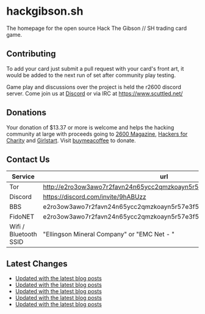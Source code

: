 # hackgibson.sh
The homepage for the open source Hack The Gibson // SH trading card game.


## Contributing

To add your card just submit a pull request with your card's front art, it would be added to the next run of set after community play testing.

Game play and discussions over the project is held the r2600 discord server. Come join us at [Discord](https://discord.com/invite/9hABUzz) or via IRC at https://www.scuttled.net/


## Donations

Your donation of $13.37 or more is welcome and helps the hacking community at large with proceeds going to [2600 Magazine](https://2600.com/), [Hackers for Charity](https://hackersforcharity.org) and [Girlstart](https://girlstart.org).  Visit [buymeacoffee](https://www.buymeacoffee.com/hackgibson.sh) to donate.


## Contact Us

Service | url
-|-
Tor | http://e2ro3ow3awo7r2favn24n65ycc2qmzkoayn5r57e3f56nvjwdcgg32ad.onion
Discord | https://discord.com/invite/9hABUzz
BBS | e2ro3ow3awo7r2favn24n65ycc2qmzkoayn5r57e3f56nvjwdcgg32ad.onion:23
FidoNET | e2ro3ow3awo7r2favn24n65ycc2qmzkoayn5r57e3f56nvjwdcgg32ad.onion:24554
Wifi / Bluetooth SSID | "Ellingson Mineral Company" or "EMC Net - <fidonet address>"

## Latest Changes
<!-- BLOG-POST-LIST:START -->
- [Updated with the latest blog posts](https://github.com/DFW2600/hackgibson.sh/commit/bafc10a58ea21b48e0ce37de8e730895a13b52db)
- [Updated with the latest blog posts](https://github.com/DFW2600/hackgibson.sh/commit/cd698119c8a45942780aef531b8f43faa7eff584)
- [Updated with the latest blog posts](https://github.com/DFW2600/hackgibson.sh/commit/111b8a4b12290157515ec2d177f83e9c5f8bb4ea)
- [Updated with the latest blog posts](https://github.com/DFW2600/hackgibson.sh/commit/993eb4bf54813b03de70e1a802c59414ac4e50af)
- [Updated with the latest blog posts](https://github.com/DFW2600/hackgibson.sh/commit/e1bfc7f62df9300ac551a2f6f6b0113525019c07)
<!-- BLOG-POST-LIST:END -->
